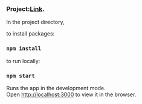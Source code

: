 ### Project:[Link](https://file-management-two.vercel.app/login).

In the project directory, 

to install packages:
### `npm install`

to run locally:
### `npm start`

Runs the app in the development mode.<br />
Open [http://localhost:3000](http://localhost:3000) to view it in the browser.

